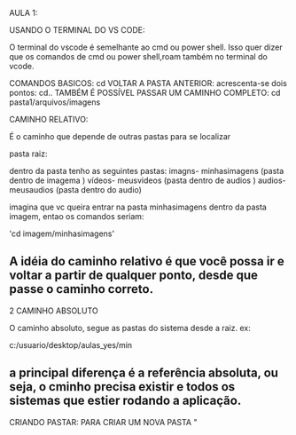 AULA 1:

USANDO O TERMINAL DO VS CODE:

O terminal do vscode é semelhante ao cmd ou power shell.
Isso quer dizer que os comandos de cmd ou power shell,roam também no terminal do vcode.

COMANDOS BASICOS: cd
VOLTAR A PASTA ANTERIOR: acrescenta-se dois pontos: cd..
TAMBÉM É POSSÍVEL PASSAR UM CAMINHO COMPLETO: cd pasta1/arquivos/imagens

CAMINHO RELATIVO: 

É o caminho que depende de outras pastas para se localizar

pasta raiz:

dentro da pasta tenho as seguintes pastas:
imagns- minhasimagens (pasta dentro de imagema )
vídeos- meusvideos (pasta dentro de audios )
audios- meusaudios (pasta dentro do audio)

imagina que vc queira entrar na pasta minhasimagens dentro da pasta imagem, entao os comandos seriam:

'cd imagem/minhasimagens'

 A idéia do caminho relativo é que você possa ir e voltar a partir de qualquer ponto, desde que passe o caminho correto. 
 ------------------------------------------------------------------------------------------------

 2 CAMINHO ABSOLUTO

 O caminho absoluto, segue as pastas do sistema desde a raiz. ex:

 c:/usuario/desktop/aulas_yes/min

 a principal diferença é a referência absoluta, ou seja, o cminho precisa existir e todos os sistemas que estier rodando a aplicação.
 -------------------------------------------------------------------------
 CRIANDO PASTAR:
 PARA CRIAR UM NOVA PASTA "

